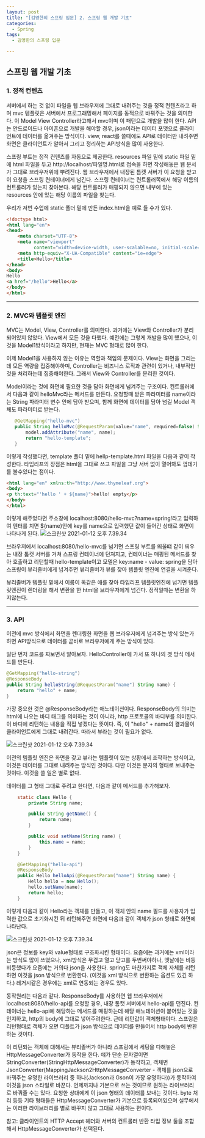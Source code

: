 ```yaml
---
layout: post
title: "[김영한의 스프링 입문] 2. 스프링 웹 개발 기초"
categories:
  - Spring
tags:
  - 김영한의 스프링 입문

---
```


## 스프링 웹 개발 기초

### 1. 정적 컨텐츠

서버에서 하는 것 없이 파일을 웹 브라우저에 그대로 내려주는 것을 정적 컨텐츠라고 하며 mvc 템플릿은 서버에서 프로그래밍해서 페이지를 동적으로 바꿔주는 것을 의미한다. 이 Model View Controller라고해서 mvc이며 이 패턴으로 개발을 많이 한다. API는 안드로이드나 아이폰으로 개발을 해야할 경우, json이라는 데이터 포맷으로 클라이언트에 데이터를 옮겨주는 방식이다. view, react를 쓸때에도 API로 데이터만 내려주면 화면은 클라이언트가 알아서 그리고 정리하는 API방식을 많이 사용한다. 

스프링 부트는 정적 컨텐츠를 자동으로 제공한다. resources 파일 밑에 static 파일 밑에 html 파일을 두고 http://localhost/파일명.html로 접속을 하면 작성해놓은 웹 문서가 그대로 브라우저위에 뿌려진다. 웹 브라우저에서 내장된 톰캣 서버가 이 요청을 받고 이 요청을 스프링 컨테이너에게 넘긴다. 스프링 컨테이너는 컨트롤러쪽에서 해당 이름의 컨트롤러가 있는지 찾아본다. 해당 컨트롤러가 매핑되지 않으면 내부에 있는 resources 안에 있는 해당 이름의 파일을 찾는다.

우리가 저번 수업에 static 폴더 밑에 만든 index.html을 예로 들 수가 있다.

```html
<!doctype html>
<html lang="en">
<head>
    <meta charset="UTF-8">
    <meta name="viewport"
          content="width=device-width, user-scalable=no, initial-scale=1.0, maximum-scale=1.0, minimum-scale=1.0">
    <meta http-equiv="X-UA-Compatible" content="ie=edge">
    <title>Hello</title>
</head>
<body>
Hello
<a href="/hello">Hello</a>
</body>
</html>
```

___

### 2. MVC와 템플릿 엔진

 MVC는 Model, View, Controller를 의미한다. 과거에는 View와 Controller가 분리되어있지 않았다. View에서 모든 것을 다했다. 예전에는 그렇게 개발을 많이 헀으나, 이것을 Model1방식이라고 하지만, 현재는 MVC 형태로 많이 한다.  

이제 Model1을 사용하지 않는 이유는 역할과 책임의 문제이다. View는 화면을 그리는데 모든 역량을 집중해야하며, Controller는 비즈니스 로직과 관련이 있거나, 내부적인 것을 처리하는데 집중해야한다. 그래서 View와 Controller를 분리한 것이다. 

Model이라는 것에 화면에 필요한 것을 담아 화면에게 넘겨주는 구조이다. 컨트롤러에서 다음과 같이 helloMvc라는 메서드를 만든다. 요청할때 받은 파라미터를 name이라는  String 파라미터 변수 안에 담아 받으며, 함께 화면에 데이터를 담아 넘길 Model 객체도 파라미터로 받는다.

 ```java
    @GetMapping("hello-mvc")
    public String helloMvc(@RequestParam(value="name", required=false) String name, Model model) {
        model.addAttribute("name", name);
        return "hello-template";
    }
 ```

이렇게 작성했다면, template 폴더 밑에 hellp-template.html 파일을 다음과 같이 작성한다. 타입리프의 장점은 html을 그대로 쓰고 파일을 그냥 서버 없이 열어봐도 껍데기를 볼수있다는 점이다.

```html
<html lang="en" xmlns:th="http://www.thymeleaf.org">
<body>
<p th:text="'hello ' + ${name}">hello! empty</p>
</body>
</html>
```

이렇게 해주었다면 주소창에 localhost:8080/hello-mvc?name=spring!라고 입력하여 엔터를 치면 ${name}안에 key를 name으로 입력했던 값이 들어간 상태로 화면이 나타나게 된다. 
![스크린샷 2021-01-12 오후 7.39.34]({{site.url}}/assets/images/1.png)

브라우저에서 localhost:8080/hello-mvc를 넘기면 스프링 부트를 띄울떄 같이 띄우는 내장 톰캣 서버를 거쳐 스프링 컨테이너에 던져지고,  컨테이너는 매핑된 메서드를 찾아 호출하고 리턴할때 hello-template이고 모델은 key:name - value: spring을 담아 스프링이 뷰리졸버에게 넘겨주면 뷰리졸버가 뷰를 찾아 템플릿 엔진에 연결을 시켜준다. 

뷰리졸버가 템플릿 밑에서 이름이 똑같은 애를 찾아 타입리프 템플릿엔진에 넘기면 템플릿엔진이 렌더링을 해서 변환을 한 html을 브라우저에게 넘긴다. 정적일때는 변환을 하지않는다. 

___

### 3. API

이전에 mvc 방식에서 화면을 렌더링한 화면을 웹 브라우저에게 넘겨주는 방식 있는가하면 API방식으로 데이터를 곧바로 브라우저에게 주는 방식이 있다.

일단 먼저 코드를 짜보면서 알아보자. HelloController에 가서 또 하나의 겟 방식 메서드를 만든다.

```java
@GetMapping("hello-string")
@ResponseBody
public String helloString(@RequestParam("name") String name) {
    return "hello" + name;
}
```

가장 중요한 것은 @ResponseBody라는 애노테이션이다. ResponseBody의 의미는 html에 나오는 바디 태그를 의미하는 것이 아니라, http 프로토콜의 바디부를 의미한다. 이 바디에 리턴하는 내용을 직접 넣겠다는 뜻이다. 즉, 이 "hello" + name의 결과물이 클라이언트에게 그대로 내려간다. 따라서 뷰라는 것이 필요가 없다. 

![스크린샷 2021-01-12 오후 7.39.34]({{site.url}}/assets/images/2.png)

이전의 템플릿 엔진은 화면을 갖고 뷰라는 템플릿이 있는 상황에서 조작하는 방식이고, 이것은 데이터를 그대로 내려주는 방식인 것이다. 다만 이것은 문자의 형태로 보내주는 것이다. 이것을 쓸 일은 별로 없다.

데이터를 그 형태 그대로 주려고 한다면, 다음과 같이 메서드를 추가해보자.

```java
    static class Hello {
        private String name;

        public String getName() {
            return name;
        }

        public void setName(String name) {
            this.name = name;
        }
    }

    @GetMapping("hello-api")
    @ResponseBody
    public Hello helloApi(@RequestParam("name") String name) {
        Hello hello = new Hello();
        hello.setName(name);
        return hello;
    }
```

이렇게 다음과 같이  Hello라는 객체를 만들고, 이 객체 안의 name 필드를 사용자가 입력한 값으로 초기화시킨 뒤 리턴해주면 화면에 다음과 같이 객체가 json 형태로 화면에 나타난다. 

![스크린샷 2021-01-12 오후 7.39.34]({{site.url}}/assets/images/3.png)

json은 정보를 key와 value형태로 구조화시킨 형태이다. 요즘에는 과거에는 xml이라는 방식도 많이 쓰였으나, xml방식은 무겁고 열고 닫고를 두번써야하나, 엣날에는 비등비등했다가 요즘에는 거의다 json을 사용한다. spring도 마찬가지로 객체 자체를 리턴하면 이것을 json 방식으로 변환한다. (이것을 xml 방식으로 변환하는 옵션도 있긴 하다.) 레거시같은 경우에는 xml로 연동되는 경우도 있다.

동작원리는 다음과 같다. ResponseBody를 사용하면 웹 브라우저에서 localhost:8080/hello-api를 요청할 경우, 내장 톰캣 서버에서  hello-api를 던진다. 컨테이너는 hello-api에 해당하는 메서드를 매핑하는데 해당 애노테이션이 붙어있는 것을 인지하고, http의 body에 그대로 넣어주려한다. 근데 리턴값이 객체형태이다. 스프링은 리턴형태로 객체가 오면 디폴트가 json 방식으로 데이터를 만들어서 http body에 반환하는 것이다. 

이 리턴되는 객체에 대해서는 뷰리졸버가 아니라 스프링에서 세팅을 다해놓은 HttpMessageConverter가 동작을 한다. 얘가 단순 문자열이면 StringConverter(StringHttpMessageConverter)가 동작하고, 객체면 JsonConverter(MappingJackson2HttpMessageConverter - 객체를 json으로 바꿔주는 유명한 라이브러리 중 하나(Jackson과 Gson이 가장 유명하다))가 동작하여 이것을 json 스타일로 바꾼다. 언제까지나 기본으로 쓰는 것이므로 원하는 라이브러리로 바꿔줄 수는 있다. 요청한 상대에게 이 json 형태의 데이터를 보내는 것이다. byte 처리 등등 기타 형태들은 HttpMessageConverter가 기본으로 등록되어있으며 실무에서는 이러한 라이브러리를 별로 바꾸지 않고 그대로 사용하는 편이다.

참고: 클라이언트의 HTTP Accept 헤더와 서버의 컨트롤러 반환 타입 정보 둘을 조합해서 HttpMessageConverter가 선택된다.
